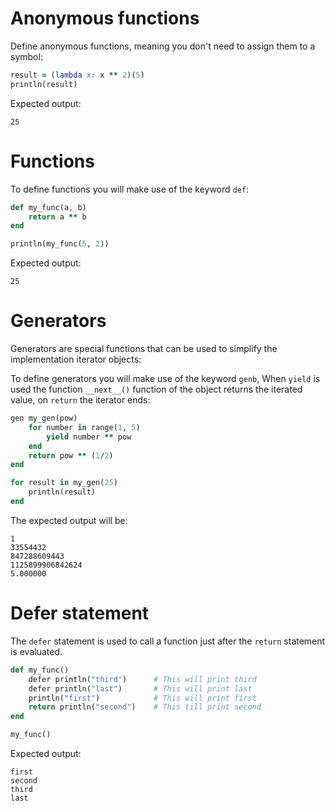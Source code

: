 # Anonymous functions

Define anonymous functions, meaning you don't need to assign them to a symbol:

```ruby
result = (lambda x: x ** 2)(5)
println(result)
```

Expected output:

```
25
```

# Functions

To define functions you will make use of the keyword `def`:

```ruby
def my_func(a, b)
    return a ** b
end

println(my_func(5, 2))
```

Expected output:

```
25
```

# Generators

Generators are special functions that can be used to simplify the implementation iterator objects:

To define generators you will make use of the keyword `genb`, When `yield` is used the function `__next__()` function of
the object returns the iterated value, on `return` the iterator ends:

```ruby
gen my_gen(pow)
    for number in range(1, 5)
        yield number ** pow
    end
    return pow ** (1/2)
end

for result in my_gen(25)
    println(result)
end
```

The expected output will be:

```
1
33554432
847288609443
1125899906842624
5.000000
```

# Defer statement

The `defer` statement is used to call a function just after the `return` statement is evaluated.

```ruby
def my_func()
    defer println("third")      # This will print third
    defer println("last")       # This will print last
    println("first")            # This will print first
    return println("second")    # This till print second
end

my_func()
```

Expected output:

```
first
second
third
last
```
